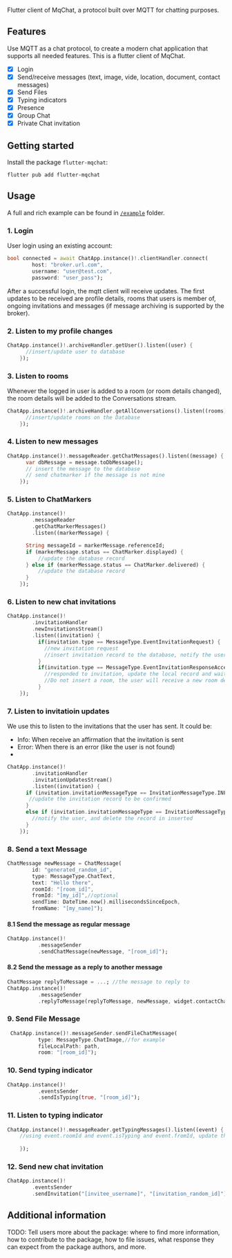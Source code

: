 Flutter client of MqChat, a protocol built over MQTT for chatting purposes.

## Features

Use MQTT as a chat protocol, to create a modern chat application that supports all needed features. This is a flutter client of MqChat.
- [x] Login
- [x] Send/receive messages (text, image, vide, location, document, contact messages)
- [x] Send Files
- [x] Typing indicators
- [x] Presence
- [x] Group Chat
- [x] Private Chat invitation
## Getting started

Install the package `flutter-mqchat`:
```
flutter pub add flutter-mqchat
```
## Usage
A full and rich example can be found in [`/example`](example/) folder.
### 1. Login
User login using an existing account:
```dart
bool connected = await ChatApp.instance()!.clientHandler.connect(
        host: "broker.url.com",
        username: "user@test.com",
        password: "user_pass");
```
After a successful login, the mqtt client will receive updates. The first updates to be received are profile details, rooms that users is member of, ongoing invitations and messages (if message archiving is supported by the broker).
### 2. Listen to my profile changes
```dart
ChatApp.instance()!.archiveHandler.getUser().listen((user) {
      //insert/update user to database
    });
```

### 3. Listen to rooms
Whenever the logged in user is added to a room (or room details changed), the room details will be added to the Conversations stream.
```dart
ChatApp.instance()!.archiveHandler.getAllConversations().listen((rooms) {
      //insert/update rooms on the Database
    });
```    
### 4. Listen to new messages
```dart
ChatApp.instance()!.messageReader.getChatMessages().listen((message) {
      var dbMessage = message.toDbMessage();
      // insert the message to the database
      // send chatmarker if the message is not mine
    });
```

### 5. Listen to ChatMarkers
```dart
ChatApp.instance()!
        .messageReader
        .getChatMarkerMessages()
        .listen((markerMessage) {

      String messageId = markerMessage.referenceId;
      if (markerMessage.status == ChatMarker.displayed) {
          //update the database record
      } else if (markerMessage.status == ChatMarker.delivered) {
          //update the database record
      }
    });
```

### 6. Listen to new chat invitations
```dart
ChatApp.instance()!
        .invitationHandler
        .newInvitationsStream()
        .listen((invitation) {
          if(invitation.type == MessageType.EventInvitationRequest) {
            //new invitation request
            //insert invitation record to the database, notify the user
          }
          if(invitation.type == MessageType.EventInvitationResponseAccept || invitation.type == MessageType.EventInvitationResponseReject) {
            //responded to invitation, update the local record and wait the server to sync the new contact (if accepted).
            //Do not insert a room, the user will receive a new room details triggered by getAllConversations()
          }
    });
```

### 7. Listen to invitatioin updates
We use this to listen to the invitations that the user has sent. It could be:
- Info: When receive an affirmation that the invitation is sent
- Error: When there is an error (like the user is not found)
- 
```dart
ChatApp.instance()!
        .invitationHandler
        .invitationUpdatesStream()
        .listen((invitation) {
      if (invitation.invitationMessageType == InvitationMessageType.INFO) {
       //update the invitation record to be confirmed
      }
      else if (invitation.invitationMessageType == InvitationMessageType.ERROR) {
        //notify the user, and delete the record in inserted
      }
    });
```

### 8. Send a text Message
```dart
ChatMessage newMessage = ChatMessage(
        id: "generated_random_id",
        type: MessageType.ChatText,
        text: "Hello there",
        roomId: "[room_id]",
        fromId: "[my_id]",//optional
        sendTime: DateTime.now().millisecondsSinceEpoch,
        fromName: "[my_name]");
```
#### 8.1 Send the message as regular message
```dart
ChatApp.instance()!
          .messageSender
          .sendChatMessage(newMessage, "[room_id]");
```

#### 8.2 Send the message as a reply to another message
```dart
ChatMessage replyToMessage = ...; //the message to reply to
ChatApp.instance()!
          .messageSender
          .replyToMessage(replyToMessage, newMessage, widget.contactChat.roomId);
```

### 9. Send File Message
```dart
 ChatApp.instance()!.messageSender.sendFileChatMessage(
          type: MessageType.ChatImage,//for example
          fileLocalPath: path,
          room: "[room_id]");
```

### 10. Send typing indicator
```dart
ChatApp.instance()!
          .eventsSender
          .sendIsTyping(true, "[room_id]");
```

### 11. Listen to typing indicator
```dart
ChatApp.instance()!.messageReader.getTypingMessages().listen((event) {
    //using event.roomId and event.isTyping and event.fromId, update the ui state
    
    });
```

### 12. Send new chat invitation
```dart
ChatApp.instance()!
        .eventsSender
        .sendInvitation("[invitee_username]", "[invitation_random_id]");
```
## Additional information

TODO: Tell users more about the package: where to find more information, how to 
contribute to the package, how to file issues, what response they can expect 
from the package authors, and more.
